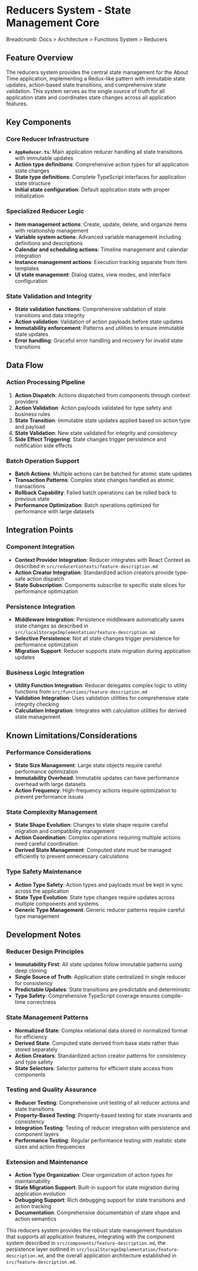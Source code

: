 # Reducers System - State Management Core

Breadcrumb: Docs > Architecture > Functions System > Reducers

## Feature Overview
The reducers system provides the central state management for the About Time application, implementing a Redux-like pattern with immutable state updates, action-based state transitions, and comprehensive state validation. This system serves as the single source of truth for all application state and coordinates state changes across all application features.

## Key Components

### Core Reducer Infrastructure
- **`AppReducer.ts`**: Main application reducer handling all state transitions with immutable updates
- **Action type definitions**: Comprehensive action types for all application state changes
- **State type definitions**: Complete TypeScript interfaces for application state structure
- **Initial state configuration**: Default application state with proper initialization

### Specialized Reducer Logic
- **Item management actions**: Create, update, delete, and organize items with relationship management
- **Variable system actions**: Advanced variable management including definitions and descriptions
- **Calendar and scheduling actions**: Timeline management and calendar integration
- **Instance management actions**: Execution tracking separate from item templates
- **UI state management**: Dialog states, view modes, and interface configuration

### State Validation and Integrity
- **State validation functions**: Comprehensive validation of state transitions and data integrity
- **Action validation**: Validation of action payloads before state updates
- **Immutability enforcement**: Patterns and utilities to ensure immutable state updates
- **Error handling**: Graceful error handling and recovery for invalid state transitions

## Data Flow

### Action Processing Pipeline
1. **Action Dispatch**: Actions dispatched from components through context providers
2. **Action Validation**: Action payloads validated for type safety and business rules
3. **State Transition**: Immutable state updates applied based on action type and payload
4. **State Validation**: New state validated for integrity and consistency
5. **Side Effect Triggering**: State changes trigger persistence and notification side effects

### Batch Operation Support
- **Batch Actions**: Multiple actions can be batched for atomic state updates
- **Transaction Patterns**: Complex state changes handled as atomic transactions
- **Rollback Capability**: Failed batch operations can be rolled back to previous state
- **Performance Optimization**: Batch operations optimized for performance with large datasets

## Integration Points

### Component Integration
- **Context Provider Integration**: Reducer integrates with React Context as described in `src/reducerContexts/feature-description.md`
- **Action Creator Integration**: Standardized action creators provide type-safe action dispatch
- **State Subscription**: Components subscribe to specific state slices for performance optimization

### Persistence Integration
- **Middleware Integration**: Persistence middleware automatically saves state changes as described in `src/localStorageImplementation/feature-description.md`
- **Selective Persistence**: Not all state changes trigger persistence for performance optimization
- **Migration Support**: Reducer supports state migration during application updates

### Business Logic Integration
- **Utility Function Integration**: Reducer delegates complex logic to utility functions from `src/functions/feature-description.md`
- **Validation Integration**: Uses validation utilities for comprehensive state integrity checking
- **Calculation Integration**: Integrates with calculation utilities for derived state management

## Known Limitations/Considerations

### Performance Considerations
- **State Size Management**: Large state objects require careful performance optimization
- **Immutability Overhead**: Immutable updates can have performance overhead with large datasets
- **Action Frequency**: High-frequency actions require optimization to prevent performance issues

### State Complexity Management
- **State Shape Evolution**: Changes to state shape require careful migration and compatibility management
- **Action Coordination**: Complex operations requiring multiple actions need careful coordination
- **Derived State Management**: Computed state must be managed efficiently to prevent unnecessary calculations

### Type Safety Maintenance
- **Action Type Safety**: Action types and payloads must be kept in sync across the application
- **State Type Evolution**: State type changes require updates across multiple components and systems
- **Generic Type Management**: Generic reducer patterns require careful type management

## Development Notes

### Reducer Design Principles
- **Immutability First**: All state updates follow immutable patterns using deep cloning
- **Single Source of Truth**: Application state centralized in single reducer for consistency
- **Predictable Updates**: State transitions are predictable and deterministic
- **Type Safety**: Comprehensive TypeScript coverage ensures compile-time correctness

### State Management Patterns
- **Normalized State**: Complex relational data stored in normalized format for efficiency
- **Derived State**: Computed state derived from base state rather than stored separately
- **Action Creators**: Standardized action creator patterns for consistency and type safety
- **State Selectors**: Selector patterns for efficient state access from components

### Testing and Quality Assurance
- **Reducer Testing**: Comprehensive unit testing of all reducer actions and state transitions
- **Property-Based Testing**: Property-based testing for state invariants and consistency
- **Integration Testing**: Testing of reducer integration with persistence and component layers
- **Performance Testing**: Regular performance testing with realistic state sizes and action frequencies

### Extension and Maintenance
- **Action Type Organization**: Clear organization of action types for maintainability
- **State Migration Support**: Built-in support for state migration during application evolution
- **Debugging Support**: Rich debugging support for state transitions and action tracking
- **Documentation**: Comprehensive documentation of state shape and action semantics

This reducers system provides the robust state management foundation that supports all application features, integrating with the component system described in `src/components/feature-description.md`, the persistence layer outlined in `src/localStorageImplementation/feature-description.md`, and the overall application architecture established in `src/feature-description.md`.
